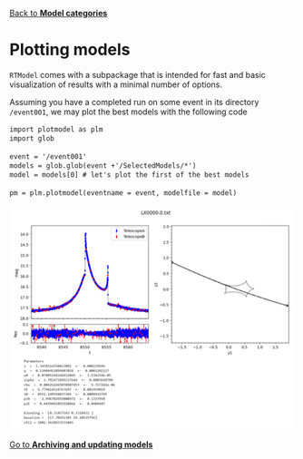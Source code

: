 [Back to **Model categories**](ModelCategories.md)

# Plotting models

`RTModel` comes with a subpackage that is intended for fast and basic visualization of results with a minimal number of options.

Assuming you have a completed run on some event in its directory `/event001`, we may plot the best models with the following code

```
import plotmodel as plm
import glob

event = '/event001'
models = glob.glob(event +'/SelectedModels/*')
model = models[0] # let's plot the first of the best models

pm = plm.plotmodel(eventname = event, modelfile = model)
```

<img src="plotmodel_fig1.png" width = 600>




[Go to **Archiving and updating models**](Archive.md)
